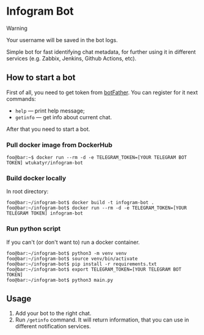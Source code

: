 # Infogram Bot

> [!WARNING]
> Your username will be saved in the bot logs.

Simple bot for fast identifying chat metadata, for further using it in
different services (e.g. Zabbix, Jenkins, Github Actions, etc).

## How to start a bot

First of all, you need to get token from [botFather](https://t.me/BotFather). 
You can register for it next commands:
- `help` — print help message;
- `getinfo` — get info about current chat.

After that you need to start a bot.

### Pull docker image from DockerHub

```console
foo@bar:~$ docker run --rm -d -e TELEGRAM_TOKEN=[YOUR TELEGRAM BOT TOKEN] wtukatyr/infogram-bot
```

### Build docker locally

In root directory:

```console
foo@bar:~/infogram-bot$ docker build -t infogram-bot .
foo@bar:~/infogram-bot$ docker run --rm -d -e TELEGRAM_TOKEN=[YOUR TELEGRAM TOKEN] infogram-bot
```

### Run python script

If you can't (or don't want to) run a docker container.

```console
foo@bar:~/infogram-bot$ python3 -m venv venv
foo@bar:~/infogram-bot$ source venv/bin/activate
foo@bar:~/infogram-bot$ pip install -r requirements.txt
foo@bar:~/infogram-bot$ export TELEGRAM_TOKEN=[YOUR TELEGRAM BOT TOKEN]
foo@bar:~/infogram-bot$ python3 main.py
```

## Usage

1. Add your bot to the right chat.
2. Run `/getinfo` command. It will return information, that you can use in
   different notification services.
